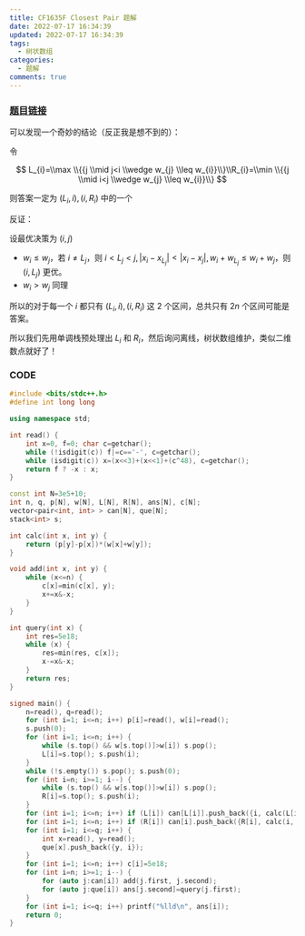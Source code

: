 ```yaml
---
title: CF1635F Closest Pair 题解
date: 2022-07-17 16:34:39
updated: 2022-07-17 16:34:39
tags:
  - 树状数组
categories:
  - 题解
comments: true
---
```

### [题目链接](https://www.luogu.com.cn/problem/CF1635F)

可以发现一个奇妙的结论（反正我是想不到的）：

令

$$
L_{i}=\\max \\{{j \\mid j<i \\wedge w_{j} \\leq w_{i}}\\}\\R_{i}=\\min \\{{j \\mid i<j \\wedge w_{j} \\leq w_{i}}\\}
$$

则答案一定为 $(L_i,i),(i,R_i)$ 中的一个

 反证：

设最优决策为 $(i, j)$

- $w_i\le w_j$，若 $i\ne L_j$，则 $i<L_j<j,|x_i-x_{L_j}|<|x_i-x_j|,w_i+w_{L_j}\le w_i+w_j$，则 $(i,L_j)$ 更优。
- $w_i>w_j$ 同理

所以的对于每一个 $i$ 都只有 $(L_i,i),(i,R_i)$ 这 $2$ 个区间，总共只有 $2n$ 个区间可能是答案。

所以我们先用单调栈预处理出 $L_i$ 和 $R_i$，然后询问离线，树状数组维护，类似二维数点就好了！

### CODE

```cpp
#include <bits/stdc++.h>
#define int long long

using namespace std;

int read() {
	int x=0, f=0; char c=getchar();
	while (!isdigit(c)) f|=c=='-', c=getchar();
	while (isdigit(c)) x=(x<<3)+(x<<1)+(c^48), c=getchar();
	return f ? -x : x;
}

const int N=3e5+10;
int n, q, p[N], w[N], L[N], R[N], ans[N], c[N];
vector<pair<int, int> > can[N], que[N];
stack<int> s;

int calc(int x, int y) {
	return (p[y]-p[x])*(w[x]+w[y]);
}

void add(int x, int y) {
	while (x<=n) {
		c[x]=min(c[x], y);
		x+=x&-x;
	}
}

int query(int x) {
	int res=5e18;
	while (x) {
		res=min(res, c[x]);
		x-=x&-x;
	}
	return res;
}

signed main() {
	n=read(), q=read();
	for (int i=1; i<=n; i++) p[i]=read(), w[i]=read();
	s.push(0);
	for (int i=1; i<=n; i++) {
		while (s.top() && w[s.top()]>w[i]) s.pop();
		L[i]=s.top(); s.push(i);
	}
	while (!s.empty()) s.pop(); s.push(0);
	for (int i=n; i>=1; i--) {
		while (s.top() && w[s.top()]>w[i]) s.pop();
		R[i]=s.top(); s.push(i);
	}
	for (int i=1; i<=n; i++) if (L[i]) can[L[i]].push_back({i, calc(L[i], i)});
	for (int i=1; i<=n; i++) if (R[i]) can[i].push_back({R[i], calc(i, R[i])});
	for (int i=1; i<=q; i++) {
		int x=read(), y=read();
		que[x].push_back({y, i});
	}
	for (int i=1; i<=n; i++) c[i]=5e18;
	for (int i=n; i>=1; i--) {
		for (auto j:can[i]) add(j.first, j.second);
		for (auto j:que[i]) ans[j.second]=query(j.first);
	}
	for (int i=1; i<=q; i++) printf("%lld\n", ans[i]);
	return 0;
}
```